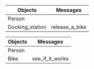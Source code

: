 | Objects         | Messages       |
| --------------- | :-------------:|
| Person          |                |
| Docking_station | release_a_bike |

| Objects         | Messages       |
| --------------- | :-------------:|
| Person          |                |
| Bike            | see_if_it_works|
